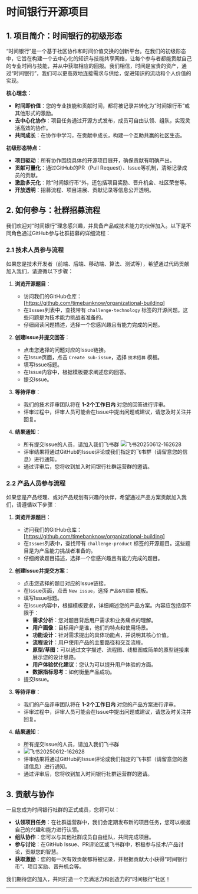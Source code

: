 # 时间银行开源项目

## 1. 项目简介：时间银行的初级形态

“时间银行”是一个基于社区协作和时间价值交换的创新平台。在我们的初级形态中，它旨在构建一个去中心化的知识与技能共享网络，让每个参与者都能贡献自己的专业时间与技能，并从中获取相应的回报。我们相信，时间是宝贵的资产，通过“时间银行”，我们可以更高效地连接需求与供给，促进知识的流动和个人价值的实现。

**核心理念：**

-   **时间即价值**：您的专业技能和贡献时间，都将被记录并转化为“时间银行币”或其他形式的激励。
-   **去中心化协作**：项目任务通过开源方式发布，成员可自由认领、组队，实现灵活高效的协作。
-   **共同成长**：在协作中学习，在贡献中成长，构建一个互助共赢的社区生态。

**初级形态特点：**

-   **项目驱动**：所有协作围绕具体的开源项目展开，确保贡献有明确产出。
-   **贡献可量化**：通过GitHub的PR（Pull Request）、Issue等机制，清晰记录成员的贡献。
-   **激励多元化**：除“时间银行币”外，还包括项目奖励、晋升机会、社区荣誉等。
-   **开放透明**：招募流程、项目进展、贡献记录等信息公开透明。

## 2. 如何参与：社群招募流程
我们欢迎对“时间银行”理念感兴趣，并具备产品或技术能力的伙伴加入。以下是不同角色通过GitHub参与社群招募的详细流程：

### 2.1 技术人员参与流程

如果您是技术开发者（前端、后端、移动端、算法、测试等），希望通过代码贡献加入我们，请遵循以下步骤：

1.  **浏览开源题目**：
    -   访问我们的GitHub仓库：[https://github.com/timebanknow/organizational-building]
    -   在`Issues`列表中，查找带有 `challenge-technology` 标签的开源问题。这些问题是为技术能力挑战者准备的。
    -   仔细阅读问题描述，选择一个您感兴趣且有能力完成的问题。

2.  **创建Issue并提交回答**：
    -   点击您选择的问题对应的Issue链接。
    -   在Issue页面，点击 `Create sub-issue`，选择 `技术招募` 模板。
    -   填写Issue标题。
    -   在Issue内容中，根据模板要求阐述您的回答。
    -   提交Issue。

3.  **等待评审**：
    -   我们的技术评审团队将在 **1-2个工作日内** 对您的回答进行评审。
    -   评审过程中，评审人员可能会在Issue中提出问题或建议，请您及时关注并回复。

4.  **结果通知**：
    -   所有提交Issue的人员，请加入我们飞书群
      ![飞书20250612-162628](https://github.com/user-attachments/assets/824cc8dd-66ad-42ec-a624-2c38ac3d2a36)
    -   评审结果将通过GitHub的Issue评论或我们指定的飞书群（请留意您的信息）进行通知。
    -   通过评审后，您将收到加入时间银行社群运营群的邀请。

### 2.2 产品人员参与流程

如果您是产品经理、或对产品规划有兴趣的伙伴，希望通过产品方案贡献加入我们，请遵循以下步骤：

1.  **浏览开源题目**：
    -   访问我们的GitHub仓库：[https://github.com/timebanknow/organizational-building]
    -   在`Issues`列表中，查找带有 `challenge-product` 标签的开源题目。这些题目是为产品能力挑战者准备的。
    -   仔细阅读题目描述，选择一个您感兴趣且有能力完成的题目。

2.  **创建Issue并提交方案**：
    -   点击您选择的题目对应的Issue链接。
    -   在Issue页面，点击 `New issue`，选择 `产品6月招募` 模板。
    -   填写Issue标题。
    -   在Issue内容中，根据模板要求，详细阐述您的产品方案。内容应包括但不限于：
        -   **需求分析**：您对题目背后用户需求和业务痛点的理解。
        -   **用户画像**：目标用户是谁，他们的特点和使用场景。
        -   **功能设计**：针对需求提出的具体功能点，并说明其核心价值。
        -   **流程设计**：用户使用产品的主要路径和交互流程。
        -   **原型/草图**：可以通过文字描述、流程图、线框图或简单的原型链接来展示您的设计思路。
        -   **用户体验优化建议**：您认为可以提升用户体验的方面。
        -   **数据指标思考**：如何衡量产品成功。
    -   提交Issue。

3.  **等待评审**：
    -   我们的产品评审团队将在 **1-2个工作日内** 对您的产品方案进行评审。
    -   评审过程中，评审人员可能会在Issue中提出问题或建议，请您及时关注并回复。

4.  **结果通知**：
    -   所有提交Issue的人员，请加入我们飞书群
    -   ![飞书20250612-162628](https://github.com/user-attachments/assets/824cc8dd-66ad-42ec-a624-2c38ac3d2a36)
    -   评审结果将通过GitHub的Issue评论或我们指定的飞书群（请留意您的邀请信息）进行通知。
    -   通过评审后，您将收到加入时间银行社群运营群的邀请。

## 3. 贡献与协作

一旦您成为时间银行社群的正式成员，您将可以：

-   **认领项目任务**：在社群运营群中，我们会定期发布新的项目任务，您可以根据自己的兴趣和能力进行认领。
-   **组队协作**：您可以与其他社群成员自由组队，共同完成项目。
-   **参与讨论**：在GitHub Issue、PR评论区或飞书群中，积极参与技术/产品讨论，贡献您的智慧。
-   **获取激励**：您的每一次有效贡献都将被记录，并根据贡献大小获得“时间银行币”、项目奖励、晋升机会等。

我们期待您的加入，共同打造一个充满活力和创造力的“时间银行”社区！

---

